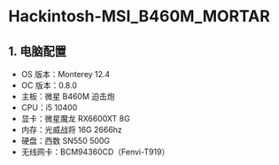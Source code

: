 # Hackintosh-MSI_B460M_MORTAR

## 1. 电脑配置

- OS 版本：Monterey 12.4
- OC 版本：0.8.0
- 主板：微星 B460M 迫击炮
- CPU：i5 10400
- 显卡：微星魔龙 RX6600XT 8G
- 内存：光威战将 16G 2666hz
- 硬盘：西数 SN550 500G
- 无线网卡：BCM94360CD（Fenvi-T919）
